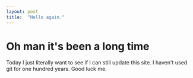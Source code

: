 ```yaml
---
layout: post
title:  "Hello again."
---
```


# Oh man it's been a long time

Today I just literally want to see if I can still update this site. I haven't used git for one hundred years. Good luck me.
